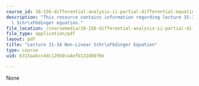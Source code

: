 ```yaml
---
course_id: 18-156-differential-analysis-ii-partial-differential-equations-and-fourier-analysis-spring-2016
description: "This resource contains information regarding lecture 31-34, non-linear\
  \ Schr\xF6dinger equation."
file_location: /coursemedia/18-156-differential-analysis-ii-partial-differential-equations-and-fourier-analysis-spring-2016/b315aabcc4dc129ddca4efb122d86f0e_MIT18_156S16_lec31-34.pdf
file_type: application/pdf
layout: pdf
title: "Lecture 31-34 Non-Linear Schr\xF6dinger Equation"
type: course
uid: b315aabcc4dc129ddca4efb122d86f0e

---
```

None